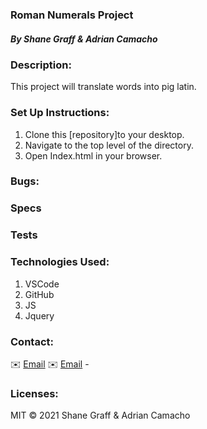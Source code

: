 ### Roman Numerals Project

##### By Shane Graff & Adrian Camacho



### Description:

This project will translate words into pig latin. 

### Set Up Instructions:

1. Clone this [repository]to your desktop.
2. Navigate to the top level of the directory.
3. Open Index.html in your browser.

### Bugs:
 

### Specs


### Tests


### Technologies Used:

1. VSCode
2. GitHub
3. JS
4. Jquery

### Contact:

✉️ [Email](copellius@gmail.com) <Shane Graff>
✉️ [Email](adriancamacho18@gmail.com) - <Adrian Camacho>

### Licenses:

MIT &copy; 2021 Shane Graff & Adrian Camacho